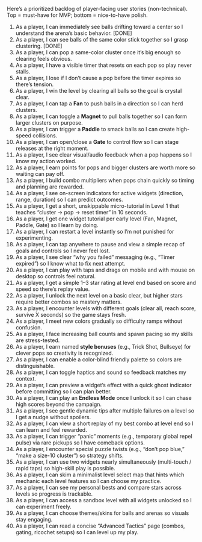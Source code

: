 Here’s a prioritized backlog of player-facing user stories (non-technical). Top = must-have for MVP; bottom = nice-to-have polish.

1. As a player, I can immediately see balls drifting toward a center so I understand the arena’s basic behavior. [DONE]
2. As a player, I can see balls of the same color stick together so I grasp clustering. [DONE]
3. As a player, I can pop a same-color cluster once it’s big enough so clearing feels obvious.
4. As a player, I have a visible timer that resets on each pop so play never stalls.
5. As a player, I lose if I don’t cause a pop before the timer expires so there’s tension.
6. As a player, I win the level by clearing all balls so the goal is crystal clear.
7. As a player, I can tap a **Fan** to push balls in a direction so I can herd clusters.
8. As a player, I can toggle a **Magnet** to pull balls together so I can form larger clusters on purpose.
9. As a player, I can trigger a **Paddle** to smack balls so I can create high-speed collisions.
10. As a player, I can open/close a **Gate** to control flow so I can stage releases at the right moment.
11. As a player, I see clear visual/audio feedback when a pop happens so I know my action worked.
12. As a player, I earn points for pops and bigger clusters are worth more so waiting can pay off.
13. As a player, I build combo multipliers when pops chain quickly so timing and planning are rewarded.
14. As a player, I see on-screen indicators for active widgets (direction, range, duration) so I can predict outcomes.
15. As a player, I get a short, unskippable micro-tutorial in Level 1 that teaches “cluster → pop → reset timer” in 10 seconds.
16. As a player, I get one widget tutorial per early level (Fan, Magnet, Paddle, Gate) so I learn by doing.
17. As a player, I can restart a level instantly so I’m not punished for experimenting.
18. As a player, I can tap anywhere to pause and view a simple recap of goals and controls so I never feel lost.
19. As a player, I see clear “why you failed” messaging (e.g., “Timer expired”) so I know what to fix next attempt.
20. As a player, I can play with taps and drags on mobile and with mouse on desktop so controls feel natural.
21. As a player, I get a simple 1–3 star rating at level end based on score and speed so there’s replay value.
22. As a player, I unlock the next level on a basic clear, but higher stars require better combos so mastery matters.
23. As a player, I encounter levels with different goals (clear all, reach score, survive X seconds) so the game stays fresh.
24. As a player, I meet new colors gradually so difficulty ramps without confusion.
25. As a player, I face increasing ball counts and spawn pacing so my skills are stress-tested.
26. As a player, I earn named **style bonuses** (e.g., Trick Shot, Bullseye) for clever pops so creativity is recognized.
27. As a player, I can enable a color-blind friendly palette so colors are distinguishable.
28. As a player, I can toggle haptics and sound so feedback matches my context.
29. As a player, I can preview a widget’s effect with a quick ghost indicator before committing so I can plan better.
30. As a player, I can play an **Endless Mode** once I unlock it so I can chase high scores beyond the campaign.
31. As a player, I see gentle dynamic tips after multiple failures on a level so I get a nudge without spoilers.
32. As a player, I can view a short replay of my best combo at level end so I can learn and feel rewarded.
33. As a player, I can trigger “panic” moments (e.g., temporary global repel pulse) via rare pickups so I have comeback options.
34. As a player, I encounter special puzzle twists (e.g., “don’t pop blue,” “make a size-10 cluster”) so strategy shifts.
35. As a player, I can use two widgets nearly simultaneously (multi-touch / rapid taps) so high-skill play is possible.
36. As a player, I can skim a minimalist level select map that hints which mechanic each level features so I can choose my practice.
37. As a player, I can see my personal bests and compare stars across levels so progress is trackable.
38. As a player, I can access a sandbox level with all widgets unlocked so I can experiment freely.
39. As a player, I can choose themes/skins for balls and arenas so visuals stay engaging.
40. As a player, I can read a concise “Advanced Tactics” page (combos, gating, ricochet setups) so I can level up my play.
